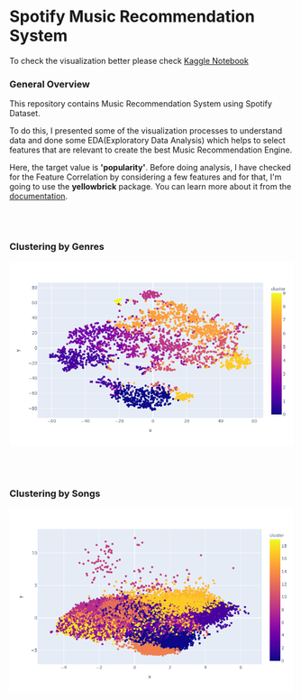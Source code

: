 # Spotify Music Recommendation System

To check the visualization better please check [Kaggle Notebook](https://www.kaggle.com/vatsalmavani/music-recommendation-system-using-spotify-dataset)

### General Overview

This repository contains Music Recommendation System using Spotify Dataset.

To do this, I presented some of the visualization processes to understand data and done some EDA(Exploratory Data Analysis) which helps to select features that are relevant to create the best Music Recommendation Engine.

Here, the target value is **'popularity'**. Before doing analysis, I have checked for the Feature Correlation by considering a few features and for that, I'm going to use the **yellowbrick** package. You can learn more about it from the [documentation](https://www.scikit-yb.org/en/latest/index.html).

<br></br>
### Clustering by Genres
![](https://github.com/vkmavani/Spotify-Music-Recommendation-Engine/blob/main/clustering%20by%20genres.png)

<br></br>
### Clustering by Songs
![](https://github.com/vkmavani/Spotify-Music-Recommendation-Engine/blob/main/clustering%20by%20songs.png)
